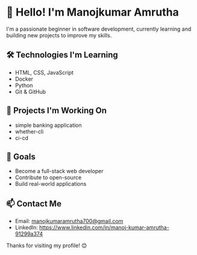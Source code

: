# 👋 Hello! I'm Manojkumar Amrutha

I'm a passionate beginner in software development, currently learning and building new projects to improve my skills.

## 🛠️ Technologies I'm Learning
- HTML, CSS, JavaScript
- Docker
- Python
- Git & GitHub

## 📌 Projects I'm Working On
- simple banking application
- whether-cli
- ci-cd

## 🎯 Goals
- Become a full-stack web developer
- Contribute to open-source
- Build real-world applications

## 📫 Contact Me
- Email: manojkumaramrutha700@gmail.com
- LinkedIn: https://www.linkedin.com/in/manoj-kumar-amrutha-91299a374

Thanks for visiting my profile! 😊

